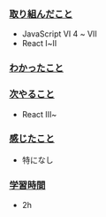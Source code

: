 ### <u>取り組んだこと</u>
- JavaScript Ⅵ 4 ~ Ⅶ
- React Ⅰ~Ⅱ

### <u>わかったこと</u>


### <u>次やること</u>
- React Ⅲ~

### <u>感じたこと</u>
- 特になし

### <u>学習時間</u>
- 2h